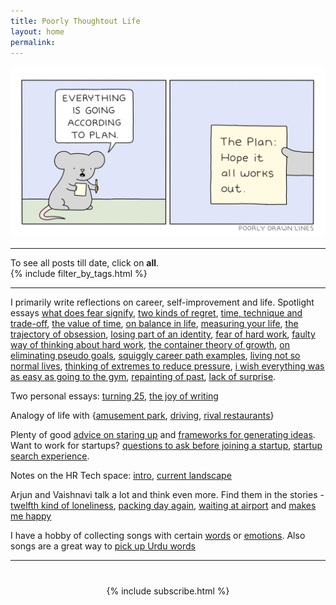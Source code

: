 ```yaml
---
title: Poorly Thoughtout Life
layout: home
permalink: 
---
```


<div class="image-container" style="text-align: center;">
    <img src="/images/blog.png" style="max-width:100%; display: inline-block;">
</div>
<hr>

To see all posts till date, click on <b>all</b>. <br>
{% include filter_by_tags.html %}
<hr>

I primarily write reflections on career, self-improvement and life. Spotlight essays [<u>what does fear signify</u>](/what-does-fear-signify), [<u>two kinds of regret</u>](/two-kinds-of-regret), [<u>time, technique and trade-off</u>](/time-technique-and-trade-off), [<u>the value of time</u>](/the-value-of-time), [<u>on balance in life</u>](/on-balance-in-life), [<u>measuring your life</u>](/measuring-your-life), [<u>the trajectory of obsession</u>](/the-trajectory-of-obsession), [<u>losing part of an identity</u>](/thoughts-on-losing-a-part-of-an-identity), [<u>fear of hard work</u>](/fear-of-hard-work), [<u>faulty way of thinking about hard work</u>](/faulty-way-of-thinking-about-hard-work), [<u>the container theory of growth</u>](/the-container-theory-of-growth), [<u>on eliminating pseudo goals</u>](/on-eliminating-pseudo-goals), [<u>squiggly career path examples</u>](/squiggly-career-path-examples), [<u>living not so normal lives</u>](/on-living-not-so-normal-lives), [<u>thinking of extremes to reduce pressure</u>](/thinking-of-extremes-to-reduce-pressure), [<u>i wish everything was as easy as going to the gym</u>](/i-wish-everything-was-as-easy-as-going-to-gym), [<u>repainting of past</u>](/on-the-repainting-of-past-that-happens), [<u>lack of surprise</u>](/on-the-lack-of-surprise). <br>

Two personal essays: [<u>turning 25</u>](/turning-25), [<u>the joy of writing</u>](/the-joy-of-writing)<br>

Analogy of life with {[<u>amusement park</u>](/life-and-amusement-park), [<u>driving</u>](/life-and-driving), [<u>rival restaurants</u>](/life-and-rival-restaurants)}

Plenty of good [<u>advice on staring up</u>](/advice-on-starting-up) and [<u>frameworks for generating ideas</u>](/framework-on-generating-ideas). Want to work for startups? [<u>questions to ask before joining a startup</u>](/questions-to-ask-before-joining-a-startup), [<u>startup search experience</u>](/startup-search-experience). 

Notes on the HR Tech space: [<u>intro</u>](/introduction-to-recruitment), [<u>current landscape</u>](/current-recruitment-landscape)

Arjun and Vaishnavi talk a lot and think even more. Find them in the stories - [<u>twelfth kind of loneliness</u>](/twelfth-kind-of-loneliness), [<u>packing day again</u>](/packing-day-again), [<u>waiting at airport</u>](/waiting-at-airport) and [<u>makes me happy</u>](/makes-me-happy)

I have a hobby of collecting songs with certain [<u>words</u>](/the-bollywood-project) or [<u>emotions</u>](/the-bollywood-project-2). Also songs are a great way to [<u>pick up Urdu words</u>](/learning-urdu-words-through-bollywood-songs)


<hr>
<div style="margin-top:40px">
<center>
    {% include subscribe.html %}
</center>
</div>
<div style="margin-bottom:40px">
</div>


<!-- {%- assign total_words = 0 -%}
{%- for post in site.posts -%}
    {%- assign words = post.content | strip_html | strip_newlines | split: " " | size -%}
    {%- assign total_words = total_words | plus: words -%}
{%- endfor -%}

Total words written: {{ total_words }} -->